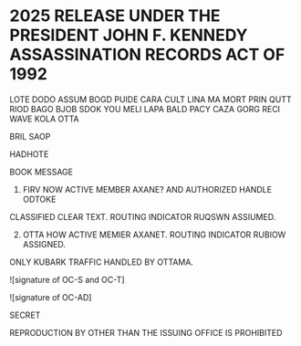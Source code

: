 # 2025 RELEASE UNDER THE PRESIDENT JOHN F. KENNEDY ASSASSINATION RECORDS ACT OF 1992

LOTE DODO ASSUM BOGD
PUIDE CARA CULT LINA
MA MORT PRIN QUTT
RIOD BAGO BJOB SDOK
YOU MELI LAPA BALD
PACY CAZA GORG RECI
WAVE KOLA OTTA

BRIL SAOP

HADHOTE

BOOK MESSAGE

1. FIRV NOW ACTIVE MEMBER AXANE? AND AUTHORIZED HANDLE ODTOKE

CLASSIFIED CLEAR TEXT. ROUTING INDICATOR RUQSWN ASSIUMED.

2. OTTA HOW ACTIVE MEMIER AXANET. ROUTING INDICATOR RUBIOW ASSIGNED.

ONLY KUBARK TRAFFIC HANDLED BY OTTAMA.

![signature of OC-S and OC-T]

![signature of OC-AD]

SECRET

REPRODUCTION BY OTHER THAN THE ISSUING OFFICE IS PROHIBITED

